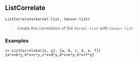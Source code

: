 ## ListCorrelate

```
ListCorrelate(kernel-list, tensor-list)
```

> create the correlation of the `kernel-list` with `tensor-list`.

### Examples

```
>> ListCorrelate({x, y}, {a, b, c, d, e, f})
{a*x+b*y,b*x+c*y,c*x+d*y,d*x+e*y,e*x+f*y}
```
